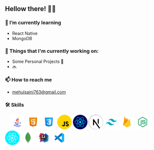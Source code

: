Hellow there! 👋😃
------------------

### 🌱 I’m currently learning

*   React Native
*   MongoDB

### 💼 Things that I'm currently working on:

*   Some Personal Projects 🤫
*   🔜

### 📫 How to reach me

*   mehulsaini763@gmail.com

### 🛠 Skills
ㅤ
  <img width="48" height="48" src="/assets/logos/java.png" />
  <img width="48" height="48" src="/assets/logos/html.png" />
  <img width="48" height="48" src="/assets/logos/css.png" />
  <img width="48" height="48" src="/assets/logos/javascript.png" />
  <img width="48" height="48" src="/assets/logos/react.png" />
  <img width="48" height="48" src="/assets/logos/nextjs.png" />
  <img width="48" height="48" src="/assets/logos/tailwind.png" />
  <img width="48" height="48" src="/assets/logos/firebase.png" />
  <img width="48" height="48" src="/assets/logos/nodejs.png" />
  <img width="48" height="48" src="/assets/logos/react-native.png" />
  <img width="48" height="48" src="/assets/logos/mongodb.png" />
  <img width="48" height="48" src="/assets/logos/intellij.png" />
  <img width="48" height="48" src="/assets/logos/vscode.png" />
ㅤ

